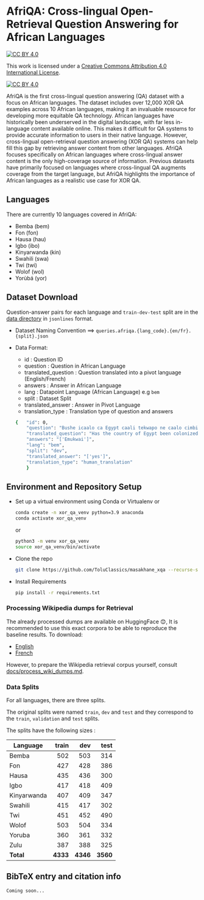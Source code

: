 # AfriQA: Cross-lingual Open-Retrieval Question Answering for African Languages

[![CC BY 4.0][cc-by-shield]][cc-by]

This work is licensed under a
[Creative Commons Attribution 4.0 International License][cc-by].

[![CC BY 4.0][cc-by-image]][cc-by]

[cc-by]: http://creativecommons.org/licenses/by/4.0/
[cc-by-image]: https://i.creativecommons.org/l/by/4.0/88x31.png
[cc-by-shield]: https://img.shields.io/badge/License-CC%20BY%204.0-lightgrey.svg


AfriQA is the first cross-lingual question answering (QA) dataset with a focus on African languages. The dataset includes over 12,000 XOR QA examples across 10 African languages, making it an invaluable resource for developing more equitable QA technology.
African languages have historically been underserved in the digital landscape, with far less in-language content available online. This makes it difficult for QA systems to provide accurate information to users in their native language. However, cross-lingual open-retrieval question answering (XOR QA) systems can help fill this gap by retrieving answer content from other languages.
AfriQA focuses specifically on African languages where cross-lingual answer content is the only high-coverage source of information. Previous datasets have primarily focused on languages where cross-lingual QA augments coverage from the target language, but AfriQA highlights the importance of African languages as a realistic use case for XOR QA.

## Languages

There are currently 10 languages covered in AfriQA:

- Bemba (bem)
- Fon (fon)
- Hausa (hau)
- Igbo (ibo)
- Kinyarwanda (kin)
- Swahili (swa)
- Twi (twi)
- Wolof (wol)
- Yorùbá (yor)

## Dataset Download

Question-answer pairs for each language and `train-dev-test` split are in the [data directory](data/queries) in `jsonlines` format.

- Dataset Naming Convention ==> `queries.afriqa.{lang_code}.{en/fr}.{split}.json`
- Data Format:
    - id : Question ID
    - question : Question in African Language
    - translated_question : Question translated into a pivot language (English/French)
    - answers : Answer in African Language
    - lang : Datapoint Language (African Language) e.g `bem`
    - split : Dataset Split
    - translated_answer : Answer in Pivot Language
    - translation_type : Translation type of question and answers


    ```bash
    {   "id": 0, 
        "question": "Bushe icaalo ca Egypt caali tekwapo ne caalo cimbi?", 
        "translated_question": "Has the country of Egypt been colonized before?", 
        "answers": "['Emukwai']", 
        "lang": "bem", 
        "split": "dev", 
        "translated_answer": "['yes']", 
        "translation_type": "human_translation"
        }
    ```

## Environment and Repository Setup

- Set up a virtual environment using Conda or Virtualenv or

    ```bash
    conda create -n xor_qa_venv python=3.9 anaconda
    conda activate xor_qa_venv
    ```
    or
    ```bash
    python3 -m venv xor_qa_venv
    source xor_qa_venv/bin/activate
    ```
- Clone the repo

    ```bash
    git clone https://github.com/ToluClassics/masakhane_xqa --recurse-submodules
    ```
- Install Requirements

    ```bash
    pip install -r requirements.txt
    ```

### Processing Wikipedia dumps for Retrieval

The already processed dumps are available on HuggingFace 😊, It is recommended to use this exact corpora to be able to reproduce the baseline results.
To download:

- [English](https://huggingface.co/datasets/ToluClassics/masakhane_wiki_100/resolve/main/masakhane_wiki_100-english/corpus.jsonl)
- [French](https://huggingface.co/datasets/ToluClassics/masakhane_wiki_100/resolve/main/masakhane_wiki_100-french/corpus.jsonl)

However, to prepare the Wikipedia retrieval corpus yourself, consult [docs/process_wiki_dumps.md](docs/process_wiki_dumps.md).

### Data Splits

For all languages, there are three splits.

The original splits were named `train`, `dev` and `test` and they correspond to the `train`, `validation` and `test` splits.

The splits have the following sizes :

| Language        | train | dev | test |
|-----------------|------:|-----------:|-----:|
| Bemba         |  502 | 503 |  314 |
| Fon          |  427 | 428 |  386 |
| Hausa           |  435 | 436 |  300 |
| Igbo            |  417 | 418 |  409 |
| Kinyarwanda     	  |   407 |  409 |  347 |
| Swahili       |  415 |   417 |  302 |
| Twi          |  451 |   452 |  490 |
| Wolof        |  503 |    504 |  334 |
| Yoruba          |  360 |   361 |  332 |
| Zulu        |  387 |    388 |  325 |
| <b>Total</b>    |  <b>4333</b>  |  <b>4346</b>  |<b>3560</b>  |


## BibTeX entry and citation info

```
Coming soon...
```
